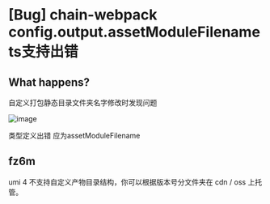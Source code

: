 # [Bug] chain-webpack config.output.assetModuleFilename ts支持出错

<!--
感谢您向我们反馈问题，为了高效的解决问题，我们期望你能提供以下信息：
-->

## What happens?

自定义打包静态目录文件夹名字修改时发现问题

![image](https://github.com/umijs/umi/assets/95938844/2d7b7476-aee9-44c4-918f-063b24b5352d)

类型定义出错 应为assetModuleFilename

## fz6m

umi 4 不支持自定义产物目录结构，你可以根据版本号分文件夹在 cdn / oss 上托管。
